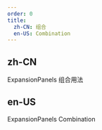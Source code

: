 ```yaml
---
order: 0
title:
  zh-CN: 组合
  en-US: Combination
---
```


## zh-CN

ExpansionPanels 组合用法

## en-US

ExpansionPanels Combination